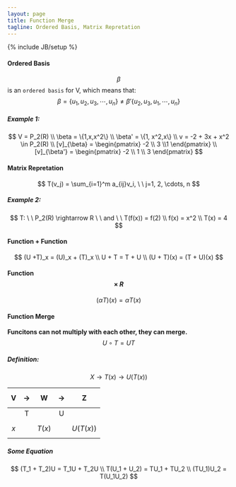 ```yaml
---
layout: page
title: Function Merge 
tagline: Ordered Basis, Matrix Repretation  
---
```

{% include JB/setup %}

#### Ordered Basis
$$ \beta $$ is an `ordered basis` for V, which means that: 
$$ \beta = \{u_1, u_2, u_3, \cdots , u_n\}  \ne \beta'\{u_2, u_3, u_1, \cdots, u_n\} $$

##### Example 1:
$$ 
 V = P_2(R) \\ 
 \beta = \{1,x,x^2\} \\
 \beta' = \{1, x^2,x\} \\
 v = -2 + 3x + x^2 \in P_2(R) \\
 [v]_{\beta} = \begin{pmatrix} -2 \\ 3 \\1 \end{pmatrix} \\
 [v]_{\beta'} = \begin{pmatrix} -2 \\ 1 \\ 3 \end{pmatrix}
$$

#### Matrix Repretation
$$
 T(v_j) = \sum_{i=1}^m a_{ij}v_i, \ \ j=1, 2, \cdots, n
$$

##### Example 2:
$$ 
  T: \ \ P_2(R) \rightarrow R \ \  and \ \ T(f(x)) = f(2) \\ 
  f(x) = x^2 \\
  T(x) = 4
$$  

#### Function + Function
$$
(U +T)_x = (U)_x + (T)_x \\
U + T = T + U \\
(U + T)(x) = (T + U)(x)
$$

#### Function $$ \times  \ R $$ 
$$
(\alpha T)(x) = \alpha T(x)
$$

#### Function Merge
**Funcitons can not multiply with each other, they can merge.**  
$$
 U \circ T = UT
$$

##### Definition:  
$$
 X \rightarrow  T(x) \rightarrow U(T(x))
$$

| V | $$ \rightarrow $$ | W | $$  \rightarrow $$ | Z |
| :---: | :---: | :---: | :---:| :---: |
|  | T | | U | |
|$$ x$$ | |$$ T(x)$$| |$$U(T(x))$$|

##### Some Equation  
$$
(T_1 + T_2)U = T_1U + T_2U \\
T(U_1 + U_2) = TU_1 + TU_2 \\
(TU_1)U_2 = T(U_1U_2)
$$
